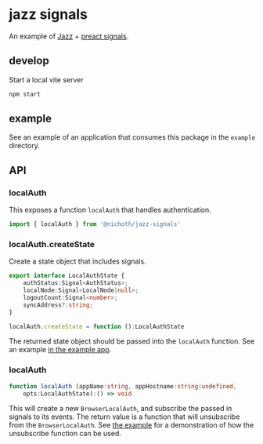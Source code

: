 # jazz signals
An example of [Jazz](https://jazz.tools/) + [preact signals](https://preactjs.com/blog/introducing-signals/).

## develop
Start a local vite server

```bash
npm start
```

## example
See an example of an application that consumes this package in the `example` directory.

## API

### localAuth
This exposes a function `localAuth` that handles authentication.

```js
import { localAuth } from '@nichoth/jazz-signals'
```

### localAuth.createState
Create a state object that includes signals.

```ts
export interface LocalAuthState {
    authStatus:Signal<AuthStatus>;
    localNode:Signal<LocalNode|null>;
    logoutCount:Signal<number>;
    syncAddress?:string;
}

localAuth.createState = function ():LocalAuthState
```

The returned state object should be passed into the `localAuth` function. See an example [in the example app](https://github.com/nichoth/jazz-signals/blob/main/example/todo-app.tsx#L27).

### localAuth
```ts
function localAuth (appName:string, appHostname:string|undefined,
    opts:LocalAuthState):() => void
```

This will create a new `BrowserLocalAuth`, and subscribe the passed in signals to its events. The return value is a function that will unsubscribe from the `BrowserLocalAuth`. See [the example](https://github.com/nichoth/jazz-signals/blob/main/example/todo-app.tsx#L33) for a demonstration of how the unsubscribe function can be used.

